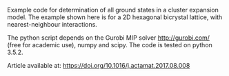 Example code for determination of all ground states in a cluster expansion model.
The example shown here is for a 2D hexagonal bicrystal lattice, with nearest-neighbour interactions.

The python script depends on the Gurobi MIP solver http://gurobi.com/ (free for academic use), numpy and scipy.
The code is tested on python 3.5.2.

Article available at:
https://doi.org/10.1016/j.actamat.2017.08.008
